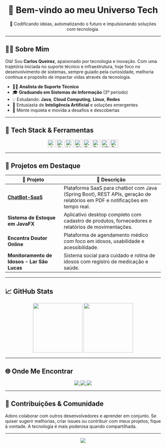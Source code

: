 <!-- Carlos Queiroz - GitHub README -->

<h1 align="center">🚀 Bem-vindo ao meu Universo Tech</h1>
<p align="center">🔧 Codificando ideias, automatizando o futuro e impulsionando soluções com tecnologia.</p>

---

## 👨‍💻 Sobre Mim

Olá! Sou **Carlos Queiroz**, apaixonado por tecnologia e inovação. Com uma trajetória iniciada no suporte técnico e infraestrutura, hoje foco no desenvolvimento de sistemas, sempre guiado pela curiosidade, melhoria contínua e propósito de impactar vidas através da tecnologia.

- 👨‍💼 **Analista de Suporte Técnico**
- 🎓 **Graduando em Sistemas de Informação** (3º período)
- 💡 Estudando: **Java**, **Cloud Computing**, **Linux**, **Redes**
- 🤖 Entusiasta de **Inteligência Artificial** e soluções emergentes
- 🧠 Mente inquieta e movida a desafios e descobertas

---

## 🧰 Tech Stack & Ferramentas

<div align="center">
  <img src="https://cdn.jsdelivr.net/gh/devicons/devicon/icons/java/java-original-wordmark.svg" height="25" alt="Java"/>
  <img src="https://cdn.jsdelivr.net/gh/devicons/devicon/icons/spring/spring-original-wordmark.svg" height="25" alt="Spring"/>
  <img src="https://cdn.jsdelivr.net/gh/devicons/devicon/icons/linux/linux-original.svg" height="25" alt="Linux"/>
  <img src="https://cdn.jsdelivr.net/gh/devicons/devicon/icons/git/git-original.svg" height="25" alt="Git"/>
  <img src="https://cdn.jsdelivr.net/gh/devicons/devicon/icons/postgresql/postgresql-original.svg" height="25" alt="PostgreSQL"/>
  <img src="https://cdn.jsdelivr.net/gh/devicons/devicon/icons/docker/docker-original.svg" height="25" alt="Docker"/>
  <img src="https://cdn.jsdelivr.net/gh/devicons/devicon/icons/vscode/vscode-original.svg" height="25" alt="VSCode"/>
  <img src="https://cdn.jsdelivr.net/gh/devicons/devicon/icons/debian/debian-original.svg" height="25" alt="Redes"/>
</div>

---

## 🚀 Projetos em Destaque

| 💼 Projeto | 📄 Descrição |
|-----------|-------------|
| [**ChatBot-SaaS**](https://github.com/QueirozCarlos/ChatBot-SaaS) | Plataforma SaaS para chatbot com Java (Spring Boot), REST APIs, geração de relatórios em PDF e notificações em tempo real. |
| **Sistema de Estoque em JavaFX** | Aplicativo desktop completo com cadastro de produtos, fornecedores e relatórios de movimentações. |
| **Encontra Doutor Online** | Plataforma de agendamento médico com foco em idosos, usabilidade e acessibilidade. |
| **Monitoramento de Idosos - Lar São Lucas** | Sistema social para cuidado e rotina de idosos com registro de medicação e saúde. |

---

## 📈 GitHub Stats

<div align="center">
  <img height="160em" src="https://github-readme-stats.vercel.app/api?username=QueirozCarlos&show_icons=true&theme=radical&hide=prs&count_private=true"/>
  <img height="160em" src="https://github-readme-stats.vercel.app/api/top-langs/?username=QueirozCarlos&layout=compact&theme=radical"/>
</div>

---

## 🌐 Onde Me Encontrar

<div align="center">
  <a href="https://www.linkedin.com/in/carlos-queiroz27/" target="_blank">
    <img src="https://img.shields.io/badge/LinkedIn-0077B5?style=for-the-badge&logo=linkedin&logoColor=white"/>
  </a>
  <a href="mailto:carlos.aqrodrigues@hotmail.com">
    <img src="https://img.shields.io/badge/Email-D14836?style=for-the-badge&logo=gmail&logoColor=white"/>
  </a>
  <a href="#" target="_blank">
    <img src="https://img.shields.io/badge/Portfólio-000000?style=for-the-badge&logo=firefox&logoColor=white"/>
  </a>
</div>

---

## 🤝 Contribuições & Comunidade

Adoro colaborar com outros desenvolvedores e aprender em conjunto. Se quiser sugerir melhorias, criar issues ou contribuir com meus projetos, fique à vontade. A tecnologia é mais poderosa quando compartilhada.

---

<p align="center">
  <img src="https://readme-typing-svg.herokuapp.com?font=Fira+Code&duration=4000&pause=1000&color=00F7FF&center=true&vCenter=true&width=435&lines=Obrigado+por+visitar+meu+perfil!+;Vamos+construir+algo+incrível+juntos!+🚀" />
</p>
